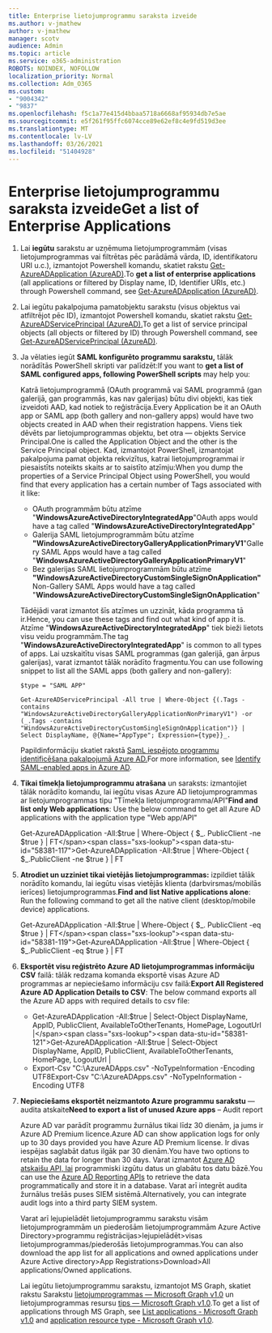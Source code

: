```yaml
---
title: Enterprise lietojumprogrammu saraksta izveide
ms.author: v-jmathew
author: v-jmathew
manager: scotv
audience: Admin
ms.topic: article
ms.service: o365-administration
ROBOTS: NOINDEX, NOFOLLOW
localization_priority: Normal
ms.collection: Adm_O365
ms.custom:
- "9004342"
- "9837"
ms.openlocfilehash: f5c1a77e415d4bbaa5718a6668af95934db7e5ae
ms.sourcegitcommit: e5f261f95ffc6074cce89e62ef8c4e9fd519d3ee
ms.translationtype: MT
ms.contentlocale: lv-LV
ms.lasthandoff: 03/26/2021
ms.locfileid: "51404928"
---
```

# <a name="get-a-list-of-enterprise-applications"></a><span data-ttu-id="58381-102">Enterprise lietojumprogrammu saraksta izveide</span><span class="sxs-lookup"><span data-stu-id="58381-102">Get a list of Enterprise Applications</span></span>

1. <span data-ttu-id="58381-103">Lai **iegūtu** sarakstu ar uzņēmuma lietojumprogrammām (visas lietojumprogrammas vai filtrētas pēc parādāmā vārda, ID, identifikatoru URI u.c.), izmantojot Powershell komandu, skatiet rakstu [Get-AzureADApplication (AzureAD)](https://docs.microsoft.com/powershell/module/azuread/get-azureadapplication).</span><span class="sxs-lookup"><span data-stu-id="58381-103">To **get a list of enterprise applications** (all applications or filtered by Display name, ID, Identifier URIs, etc.) through Powershell command, see [Get-AzureADApplication (AzureAD)](https://docs.microsoft.com/powershell/module/azuread/get-azureadapplication).</span></span>
2. <span data-ttu-id="58381-104">Lai iegūtu pakalpojuma pamatobjektu sarakstu (visus objektus vai atfiltrējot pēc ID), izmantojot Powershell komandu, skatiet rakstu [Get-AzureADServicePrincipal (AzureAD).](https://docs.microsoft.com/powershell/module/azuread/get-azureadserviceprincipal)</span><span class="sxs-lookup"><span data-stu-id="58381-104">To get a list of service principal objects (all objects or filtered by ID) through Powershell command, see [Get-AzureADServicePrincipal (AzureAD)](https://docs.microsoft.com/powershell/module/azuread/get-azureadserviceprincipal).</span></span>
3. <span data-ttu-id="58381-105">Ja vēlaties iegūt **SAML konfigurēto programmu sarakstu,** tālāk norādītās PowerShell skripti var palīdzēt:</span><span class="sxs-lookup"><span data-stu-id="58381-105">If you want to **get a list of SAML configured apps, following PowerShell scripts** may help you:</span></span>

    <span data-ttu-id="58381-106">Katrā lietojumprogrammā (OAuth programmā vai SAML programmā (gan galerijā, gan programmās, kas nav galerijas) būtu divi objekti, kas tiek izveidoti AAD, kad notiek to reģistrācija.</span><span class="sxs-lookup"><span data-stu-id="58381-106">Every Application be it an OAuth app or SAML app (both gallery and non-gallery apps) would have two objects created in AAD when their registration happens.</span></span> <span data-ttu-id="58381-107">Viens tiek dēvēts par lietojumprogrammas objektu, bet otra — objekts Service Principal.</span><span class="sxs-lookup"><span data-stu-id="58381-107">One is called the Application Object and the other is the Service Principal object.</span></span> <span data-ttu-id="58381-108">Kad, izmantojot PowerShell, izmantojat pakalpojuma pamat objekta rekvizītus, katrai lietojumprogrammai ir piesaistīts noteikts skaits ar to saistīto atzīmju:</span><span class="sxs-lookup"><span data-stu-id="58381-108">When you dump the properties of a Service Principal Object using PowerShell, you would find that every application has a certain number of Tags associated with it like:</span></span>

    - <span data-ttu-id="58381-109">OAuth programmām būtu atzīme "**WindowsAzureActiveDirectoryIntegratedApp**"</span><span class="sxs-lookup"><span data-stu-id="58381-109">OAuth apps would have a tag called "**WindowsAzureActiveDirectoryIntegratedApp**"</span></span>
    - <span data-ttu-id="58381-110">Galerija SAML lietojumprogrammām būtu atzīme **"WindowsAzureActiveDirectoryGalleryApplicationPrimaryV1**"</span><span class="sxs-lookup"><span data-stu-id="58381-110">Gallery SAML Apps would have a tag called "**WindowsAzureActiveDirectoryGalleryApplicationPrimaryV1**"</span></span>
    - <span data-ttu-id="58381-111">Bez galerijas SAML lietojumprogrammām būtu atzīme **"WindowsAzureActiveDirectoryCustomSingleSignOnApplication"**</span><span class="sxs-lookup"><span data-stu-id="58381-111">Non-Gallery SAML Apps would have a tag called "**WindowsAzureActiveDirectoryCustomSingleSignOnApplication**"</span></span>

    <span data-ttu-id="58381-112">Tādējādi varat izmantot šīs atzīmes un uzzināt, kāda programma tā ir.</span><span class="sxs-lookup"><span data-stu-id="58381-112">Hence, you can use these tags and find out what kind of app it is.</span></span> <span data-ttu-id="58381-113">Atzīme "**WindowsAzureActiveDirectoryIntegratedApp**" tiek bieži lietots visu veidu programmām.</span><span class="sxs-lookup"><span data-stu-id="58381-113">The tag "**WindowsAzureActiveDirectoryIntegratedApp**" is common to all types of apps.</span></span> <span data-ttu-id="58381-114">Lai uzskaitītu visas SAML programmas (gan galerijā, gan ārpus galerijas), varat izmantot tālāk norādīto fragmentu.</span><span class="sxs-lookup"><span data-stu-id="58381-114">You can use following snippet to list all the SAML apps (both gallery and non-gallery):</span></span>

    `$type = "SAML APP"`

    `Get-AzureADServicePrincipal -All true | Where-Object {(.Tags -contains "WindowsAzureActiveDirectoryGalleryApplicationNonPrimaryV1") -or (_.Tags -contains "WindowsAzureActiveDirectoryCustomSingleSignOnApplication")} | Select DisplayName, @{Name="AppType"; Expression={type}}_.`

    <span data-ttu-id="58381-115">Papildinformāciju skatiet rakstā [SamL iespējoto programmu identificēšana pakalpojumā Azure AD.](https://docs.microsoft.com/answers/questions/24259/identify-saml-enabled-apps-in-azure-ad.html)</span><span class="sxs-lookup"><span data-stu-id="58381-115">For more information, see [Identify SAML-enabled apps in Azure AD](https://docs.microsoft.com/answers/questions/24259/identify-saml-enabled-apps-in-azure-ad.html).</span></span>

4. <span data-ttu-id="58381-116">**Tikai tīmekļa lietojumprogrammu atrašana** un saraksts: izmantojiet tālāk norādīto komandu, lai iegūtu visas Azure AD lietojumprogrammas ar lietojumprogrammas tipu "Tīmekļa lietojumprogramma/API"</span><span class="sxs-lookup"><span data-stu-id="58381-116">**Find and list only Web applications**: Use the below command to get all Azure AD applications with the application type "Web app/API"</span></span>

    <span data-ttu-id="58381-117">Get-AzureADApplication -All:$true | Where-Object { $_. PublicClient -ne $true } | FT</span><span class="sxs-lookup"><span data-stu-id="58381-117">Get-AzureADApplication -All:$true | Where-Object { $_.PublicClient -ne $true } | FT</span></span>
5. <span data-ttu-id="58381-118">**Atrodiet un uzziniet tikai vietējās lietojumprogrammas:** izpildiet tālāk norādīto komandu, lai iegūtu visas vietējās klienta (darbvirsmas/mobilās ierīces) lietojumprogrammas.</span><span class="sxs-lookup"><span data-stu-id="58381-118">**Find and list Native applications alone**: Run the following command to get all the native client (desktop/mobile device) applications.</span></span>

    <span data-ttu-id="58381-119">Get-AzureADApplication -All:$true | Where-Object { $_. PublicClient -eq $true } | FT</span><span class="sxs-lookup"><span data-stu-id="58381-119">Get-AzureADApplication -All:$true | Where-Object { $_.PublicClient -eq $true } | FT</span></span>
6. <span data-ttu-id="58381-120">**Eksportēt visu reģistrēto Azure AD lietojumprogrammas informāciju CSV** failā: tālāk redzama komanda eksportē visas Azure AD programmas ar nepieciešamo informāciju csv failā:</span><span class="sxs-lookup"><span data-stu-id="58381-120">**Export All Registered Azure AD Application Details to CSV**: The below command exports all the Azure AD apps with required details to csv file:</span></span>

    - <span data-ttu-id="58381-121">Get-AzureADApplication -All:$true | Select-Object DisplayName, AppID, PublicClient, AvailableToOtherTenants, HomePage, LogoutUrl |</span><span class="sxs-lookup"><span data-stu-id="58381-121">Get-AzureADApplication -All:$true | Select-Object DisplayName, AppID, PublicClient, AvailableToOtherTenants, HomePage, LogoutUrl |</span></span>
    - <span data-ttu-id="58381-122">Export-Csv "C:\AzureADApps.csv" -NoTypeInformation -Encoding UTF8</span><span class="sxs-lookup"><span data-stu-id="58381-122">Export-Csv "C:\AzureADApps.csv" -NoTypeInformation -Encoding UTF8</span></span>

7. <span data-ttu-id="58381-123">**Nepieciešams eksportēt neizmantoto Azure programmu sarakstu** — audita atskaite</span><span class="sxs-lookup"><span data-stu-id="58381-123">**Need to export a list of unused Azure apps** – Audit report</span></span>

    <span data-ttu-id="58381-124">Azure AD var parādīt programmu žurnālus tikai līdz 30 dienām, ja jums ir Azure AD Premium licence.</span><span class="sxs-lookup"><span data-stu-id="58381-124">Azure AD can show application logs for only up to 30 days provided you have Azure AD Premium license.</span></span>
    <span data-ttu-id="58381-125">Ir divas iespējas saglabāt datus ilgāk par 30 dienām.</span><span class="sxs-lookup"><span data-stu-id="58381-125">You have two options to retain the data for longer than 30 days.</span></span> <span data-ttu-id="58381-126">Varat izmantot [Azure AD atskaišu API, lai](https://docs.microsoft.com/azure/active-directory/reports-monitoring/concept-reporting-api) programmiski izgūtu datus un glabātu tos datu bāzē.</span><span class="sxs-lookup"><span data-stu-id="58381-126">You can use the [Azure AD Reporting APIs](https://docs.microsoft.com/azure/active-directory/reports-monitoring/concept-reporting-api) to retrieve the data programmatically and store it in a database.</span></span> <span data-ttu-id="58381-127">Varat arī integrēt audita žurnālus trešās puses SIEM sistēmā.</span><span class="sxs-lookup"><span data-stu-id="58381-127">Alternatively, you can integrate audit logs into a third party SIEM system.</span></span>

    <span data-ttu-id="58381-128">Varat arī lejupielādēt lietojumprogrammu sarakstu visām lietojumprogrammām un piederošām lietojumprogrammām Azure Active Directory>programmu reģistrācijas>lejupielādēt>visas lietojumprogrammas/piederošās lietojumprogrammas.</span><span class="sxs-lookup"><span data-stu-id="58381-128">You can also download the app list for all applications and owned applications under Azure Active directory>App Registrations>Download>All applications/Owned applications.</span></span>

    <span data-ttu-id="58381-129">Lai iegūtu lietojumprogrammu sarakstu, izmantojot MS Graph, skatiet rakstu Sarakstu [lietojumprogrammas — Microsoft Graph v1.0](https://docs.microsoft.com/graph/api/application-list) un lietojumprogrammas resursu [tips — Microsoft Graph v1.0](https://docs.microsoft.com/graph/api/resources/application).</span><span class="sxs-lookup"><span data-stu-id="58381-129">To get a list of applications through MS Graph, see [List applications - Microsoft Graph v1.0](https://docs.microsoft.com/graph/api/application-list) and [application resource type - Microsoft Graph v1.0](https://docs.microsoft.com/graph/api/resources/application).</span></span>
